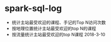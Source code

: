 # spark-sql-log
- 统计主站最受欢迎的课程、手记的Top N访问次数
- 按地理位置统计主站最受欢迎的top N的课程
- 按流量统计主站最受欢迎的top N课程
2018-3-10
